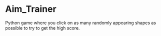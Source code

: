 # Aim_Trainer
Python game where you click on as many randomly appearing shapes as possible to try to get the high score.
